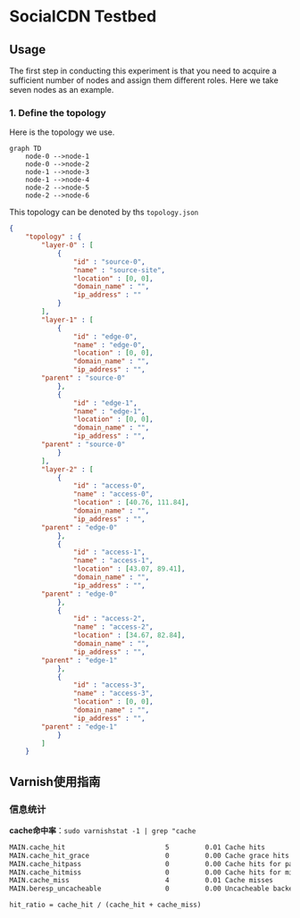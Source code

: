 # SocialCDN Testbed

## Usage

The first step in conducting this experiment is that you need to acquire a sufficient number of nodes and assign them different roles. Here we take seven nodes as an example.

### 1. Define the topology

Here is the topology we use.

```mermaid
graph TD
    node-0 -->node-1
    node-0 -->node-2
    node-1 -->node-3
    node-1 -->node-4
    node-2 -->node-5
    node-2 -->node-6
```


This topology can be denoted by ths `topology.json`

```json
{
    "topology" : {
        "layer-0" : [
            {
                "id" : "source-0",
                "name" : "source-site",
                "location" : [0, 0],
                "domain_name" : "",
                "ip_address" : ""
            }
        ],
        "layer-1" : [
            {
                "id" : "edge-0",
                "name" : "edge-0",
                "location" : [0, 0],
                "domain_name" : "",
                "ip_address" : "",
		"parent" : "source-0"
            },
            {
                "id" : "edge-1",
                "name" : "edge-1",
                "location" : [0, 0],
                "domain_name" : "",
                "ip_address" : "",
		"parent" : "source-0"
            }
        ],
        "layer-2" : [
            {
                "id" : "access-0",
                "name" : "access-0",
                "location" : [40.76, 111.84],
                "domain_name" : "",
                "ip_address" : "",
		"parent" : "edge-0"
            },
            {
                "id" : "access-1",
                "name" : "access-1",
                "location" : [43.07, 89.41],
                "domain_name" : "",
                "ip_address" : "",
		"parent" : "edge-0"
            },
            {
                "id" : "access-2",
                "name" : "access-2",
                "location" : [34.67, 82.84],
                "domain_name" : "",
                "ip_address" : "",
		"parent" : "edge-1"
            },
            {
                "id" : "access-3",
                "name" : "access-3",
                "location" : [0, 0],
                "domain_name" : "",
                "ip_address" : "",
		"parent" : "edge-1"
            }
        ]
    }

```

## Varnish使用指南

### 信息统计

**cache命中率**：`sudo varnishstat -1 | grep "cache`

```bash
MAIN.cache_hit                         5         0.01 Cache hits
MAIN.cache_hit_grace                   0         0.00 Cache grace hits
MAIN.cache_hitpass                     0         0.00 Cache hits for pass.
MAIN.cache_hitmiss                     0         0.00 Cache hits for miss.
MAIN.cache_miss                        4         0.01 Cache misses
MAIN.beresp_uncacheable                0         0.00 Uncacheable backend responses

```

`hit_ratio = cache_hit / (cache_hit + cache_miss) `

<style>#mermaid-1712813596066{font-family:sans-serif;font-size:16px;fill:#333;}#mermaid-1712813596066 .error-icon{fill:#552222;}#mermaid-1712813596066 .error-text{fill:#552222;stroke:#552222;}#mermaid-1712813596066 .edge-thickness-normal{stroke-width:2px;}#mermaid-1712813596066 .edge-thickness-thick{stroke-width:3.5px;}#mermaid-1712813596066 .edge-pattern-solid{stroke-dasharray:0;}#mermaid-1712813596066 .edge-pattern-dashed{stroke-dasharray:3;}#mermaid-1712813596066 .edge-pattern-dotted{stroke-dasharray:2;}#mermaid-1712813596066 .marker{fill:#333333;}#mermaid-1712813596066 .marker.cross{stroke:#333333;}#mermaid-1712813596066 svg{font-family:sans-serif;font-size:16px;}#mermaid-1712813596066 .label{font-family:sans-serif;color:#333;}#mermaid-1712813596066 .label text{fill:#333;}#mermaid-1712813596066 .node rect,#mermaid-1712813596066 .node circle,#mermaid-1712813596066 .node ellipse,#mermaid-1712813596066 .node polygon,#mermaid-1712813596066 .node path{fill:#ECECFF;stroke:#9370DB;stroke-width:1px;}#mermaid-1712813596066 .node .label{text-align:center;}#mermaid-1712813596066 .node.clickable{cursor:pointer;}#mermaid-1712813596066 .arrowheadPath{fill:#333333;}#mermaid-1712813596066 .edgePath .path{stroke:#333333;stroke-width:1.5px;}#mermaid-1712813596066 .flowchart-link{stroke:#333333;fill:none;}#mermaid-1712813596066 .edgeLabel{background-color:#e8e8e8;text-align:center;}#mermaid-1712813596066 .edgeLabel rect{opacity:0.5;background-color:#e8e8e8;fill:#e8e8e8;}#mermaid-1712813596066 .cluster rect{fill:#ffffde;stroke:#aaaa33;stroke-width:1px;}#mermaid-1712813596066 .cluster text{fill:#333;}#mermaid-1712813596066 div.mermaidTooltip{position:absolute;text-align:center;max-width:200px;padding:2px;font-family:sans-serif;font-size:12px;background:hsl(80,100%,96.2745098039%);border:1px solid #aaaa33;border-radius:2px;pointer-events:none;z-index:100;}#mermaid-1712813596066:root{--mermaid-font-family:sans-serif;}#mermaid-1712813596066:root{--mermaid-alt-font-family:sans-serif;}#mermaid-1712813596066 flowchart{fill:apa;}</style>
